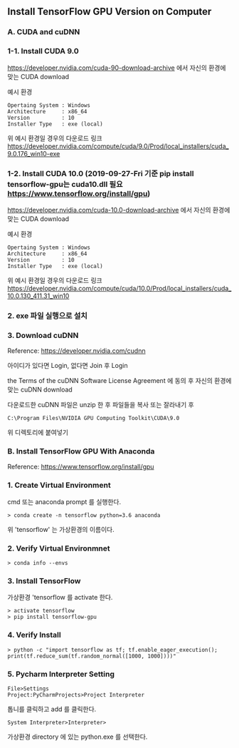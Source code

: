 ## Install TensorFlow GPU Version on Computer

### A. CUDA and cuDNN

### 1-1. Install CUDA 9.0
https://developer.nvidia.com/cuda-90-download-archive 에서 자신의 환경에 맞는 CUDA download

예시 환경
```
Opertaing System : Windows
Architecture     : x86_64
Version          : 10
Installer Type   : exe (local)
```
위 예시 환경일 경우의 다운로드 링크
https://developer.nvidia.com/compute/cuda/9.0/Prod/local_installers/cuda_9.0.176_win10-exe

### 1-2. Install CUDA 10.0 (2019-09-27-Fri 기준 pip install tensorflow-gpu는 cuda10.dll 필요 https://www.tensorflow.org/install/gpu)
https://developer.nvidia.com/cuda-10.0-download-archive 에서 자신의 환경에 맞는 CUDA download

예시 환경
```
Opertaing System : Windows
Architecture     : x86_64
Version          : 10
Installer Type   : exe (local)
```
위 예시 환경일 경우의 다운로드 링크
https://developer.nvidia.com/compute/cuda/10.0/Prod/local_installers/cuda_10.0.130_411.31_win10

### 2. exe 파일 실행으로 설치

### 3. Download cuDNN
Reference: https://developer.nvidia.com/cudnn

아이디가 있다면 Login, 없다면 Join 후 Login

the Terms of the cuDNN Software License Agreement 에 동의 후 자신의 환경에 맞는 cuDNN download

다운로드한 cuDNN 파일은 unzip 한 후 파일들을 복사 또는 잘라내기 후
```
C:\Program Files\NVIDIA GPU Computing Toolkit\CUDA\9.0
```
위 디렉토리에 붙여넣기

### B. Install TensorFlow GPU With Anaconda
Reference: https://www.tensorflow.org/install/gpu

### 1. Create Virtual Environment
cmd 또는 anaconda prompt 를 실행한다.
```
> conda create -n tensorflow python=3.6 anaconda
```
위 'tensorflow' 는 가상환경의 이름이다.

### 2. Verify Virtual Environmnet
```
> conda info --envs
```

### 3. Install TensorFlow
가상환경 'tensorflow 를 activate 한다.
```
> activate tensorflow
> pip install tensorflow-gpu
```

### 4. Verify Install
```
> python -c "import tensorflow as tf; tf.enable_eager_execution(); print(tf.reduce_sum(tf.random_normal([1000, 1000])))"
```

### 5. Pycharm Interpreter Setting
```
File>Settings
Project:PyCharmProjects>Project Interpreter
```
톱니를 클릭하고 add 를 클릭한다.
```
System Interpreter>Interpreter>
```
가상환경 directory 에 있는 python.exe 를 선택한다.
